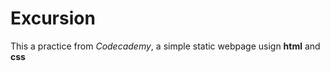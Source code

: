 # Excursion

This a practice from *Codecademy*, a simple static webpage usign **html** and **css**

